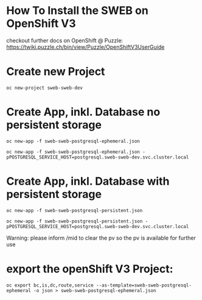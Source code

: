 # How To Install the SWEB on OpenShift V3

checkout further docs on OpenShift @ Puzzle: https://twiki.puzzle.ch/bin/view/Puzzle/OpenShiftV3UserGuide

# Create new Project
```
oc new-project sweb-sweb-dev
```

# Create App, inkl. Database no persistent storage
```
oc new-app -f sweb-sweb-postgresql-ephemeral.json

oc new-app -f sweb-sweb-postgresql-ephemeral.json -pPOSTGRESQL_SERVICE_HOST=postgresql.sweb-sweb-dev.svc.cluster.local

```

# Create App, inkl. Database with persistent storage
```
oc new-app -f sweb-sweb-postgresql-persistent.json

oc new-app -f sweb-sweb-postgresql-persistent.json -pPOSTGRESQL_SERVICE_HOST=postgresql.sweb-sweb-dev.svc.cluster.local

```

Warning: please inform /mid to clear the pv so the pv is available for further use


# export the openShift V3 Project:
```
oc export bc,is,dc,route,service --as-template=sweb-sweb-postgresql-ephemeral -o json > sweb-sweb-postgresql-ephemeral.json
```

